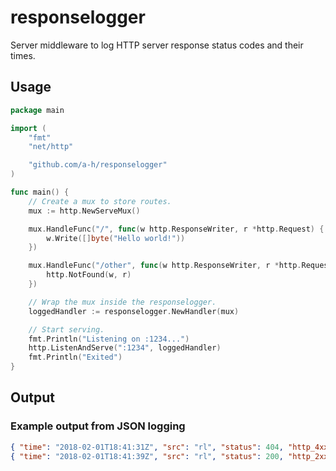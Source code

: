 # responselogger

Server middleware to log HTTP server response status codes and their times.

## Usage

```go
package main

import (
	"fmt"
	"net/http"

	"github.com/a-h/responselogger"
)

func main() {
	// Create a mux to store routes.
	mux := http.NewServeMux()

	mux.HandleFunc("/", func(w http.ResponseWriter, r *http.Request) {
		w.Write([]byte("Hello world!"))
	})

	mux.HandleFunc("/other", func(w http.ResponseWriter, r *http.Request) {
		http.NotFound(w, r)
	})

	// Wrap the mux inside the responselogger.
	loggedHandler := responselogger.NewHandler(mux)

	// Start serving.
	fmt.Println("Listening on :1234...")
	http.ListenAndServe(":1234", loggedHandler)
	fmt.Println("Exited")
}
```

## Output

### Example output from JSON logging

```json
{ "time": "2018-02-01T18:41:31Z", "src": "rl", "status": 404, "http_4xx": 1, "len": 19, "ms": 2, "path": "/other" }
{ "time": "2018-02-01T18:41:39Z", "src": "rl", "status": 200, "http_2xx": 1, "len": 12, "ms": 4, "path": "/" }
```